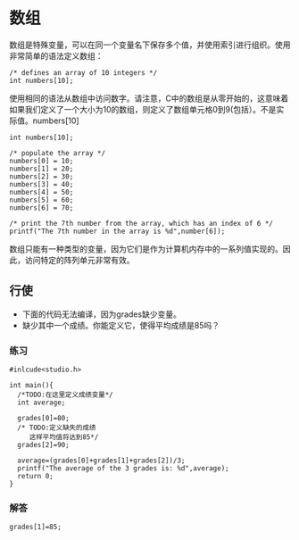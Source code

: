 ﻿# **数组**

数组是特殊变量，可以在同一个变量名下保存多个值，并使用索引进行组织。使用非常简单的语法定义数组：

```
/* defines an array of 10 integers */
int numbers[10];
```

使用相同的语法从数组中访问数字。请注意，C中的数组是从零开始的，这意味着如果我们定义了一个大小为10的数组，则定义了数组单元格0到9(包括）。不是实际值。numbers[10]

```
int numbers[10];

/* populate the array */
numbers[0] = 10;
numbers[1] = 20;
numbers[2] = 30;
numbers[3] = 40;
numbers[4] = 50;
numbers[5] = 60;
numbers[6] = 70;

/* print the 7th number from the array, which has an index of 6 */
printf("The 7th number in the array is %d",number[6]);
```

数组只能有一种类型的变量，因为它们是作为计算机内存中的一系列值实现的。因此，访问特定的阵列单元非常有效。

## **行使**
  * 下面的代码无法编译，因为grades缺少变量。
  * 缺少其中一个成绩。你能定义它，使得平均成绩是85吗？

### **练习**
```
#inlcude<studio.h>

int main(){
  /*TODO:在这里定义成绩变量*/
  int average;
  
  grades[0]=80;
  /* TODO:定义缺失的成绩
     这样平均值将达到85*/
  grades[2]=90;
  
  average=(grades[0]+grades[1]+grades[2])/3;
  printf("The average of the 3 grades is: %d",average);
  return 0;
}
```
### **解答**
```
grades[1]=85;
```